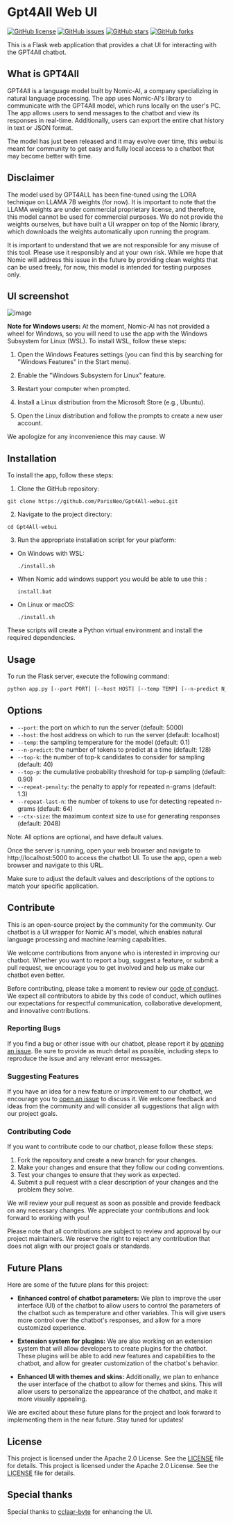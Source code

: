 # Gpt4All Web UI

[![GitHub license](https://img.shields.io/github/license/ParisNeo/Gpt4All-webui)](https://github.com/ParisNeo/Gpt4All-webui/blob/main/LICENSE)
[![GitHub issues](https://img.shields.io/github/issues/ParisNeo/Gpt4All-webui)](https://github.com/ParisNeo/Gpt4All-webui/issues)
[![GitHub stars](https://img.shields.io/github/stars/ParisNeo/Gpt4All-webui)](https://github.com/ParisNeo/Gpt4All-webui/stargazers)
[![GitHub forks](https://img.shields.io/github/forks/ParisNeo/Gpt4All-webui)](https://github.com/ParisNeo/Gpt4All-webui/network)

This is a Flask web application that provides a chat UI for interacting with the GPT4All chatbot.

## What is GPT4All
GPT4All is a language model built by Nomic-AI, a company specializing in natural language processing. The app uses Nomic-AI's library to communicate with the GPT4All model, which runs locally on the user's PC. The app allows users to send messages to the chatbot and view its responses in real-time. Additionally, users can export the entire chat history in text or JSON format.

The model has just been released and it may evolve over time, this webui is meant for community to get easy and fully  local access to a chatbot that may become better with time. 

## Disclaimer
The model used by GPT4ALL has been fine-tuned using the LORA technique on LLAMA 7B weights (for now). It is important to note that the LLAMA weights are under commercial proprietary license, and therefore, this model cannot be used for commercial purposes. We do not provide the weights ourselves, but have built a UI wrapper on top of the Nomic library, which downloads the weights automatically upon running the program.

It is important to understand that we are not responsible for any misuse of this tool. Please use it responsibly and at your own risk. While we hope that Nomic will address this issue in the future by providing clean weights that can be used freely, for now, this model is intended for testing purposes only.

## UI screenshot
![image](https://user-images.githubusercontent.com/827993/229349273-221b6bfc-475e-4be3-8d98-fb8f0036df8e.png)


**Note for Windows users:** At the moment, Nomic-AI has not provided a wheel for Windows, so you will need to use the app with the Windows Subsystem for Linux (WSL). To install WSL, follow these steps:

1. Open the Windows Features settings (you can find this by searching for "Windows Features" in the Start menu).

2. Enable the "Windows Subsystem for Linux" feature.

3. Restart your computer when prompted.

4. Install a Linux distribution from the Microsoft Store (e.g., Ubuntu).

5. Open the Linux distribution and follow the prompts to create a new user account.

We apologize for any inconvenience this may cause. W


## Installation

To install the app, follow these steps:

1. Clone the GitHub repository:

```
git clone https://github.com/ParisNeo/Gpt4All-webui.git
```

2. Navigate to the project directory:

```
cd Gpt4All-webui
```

3. Run the appropriate installation script for your platform:

- On Windows with WSL:

  ```
  ./install.sh
  ```

- When Nomic add windows support you would be able to use this :

  ```
  install.bat
  ```


- On Linux or macOS:

  ```
  ./install.sh
  ```

These scripts will create a Python virtual environment and install the required dependencies.

## Usage

To run the Flask server, execute the following command:

```bash
python app.py [--port PORT] [--host HOST] [--temp TEMP] [--n-predict N_PREDICT] [--top-k TOP_K] [--top-p TOP_P] [--repeat-penalty REPEAT_PENALTY] [--repeat-last-n REPEAT_LAST_N] [--ctx-size CTX_SIZE]
```
## Options
- `--port`: the port on which to run the server (default: 5000)
- `--host`: the host address on which to run the server (default: localhost)
- `--temp`: the sampling temperature for the model (default: 0.1)
- `--n-predict`: the number of tokens to predict at a time (default: 128)
- `--top-k`: the number of top-k candidates to consider for sampling (default: 40)
- `--top-p`: the cumulative probability threshold for top-p sampling (default: 0.90)
- `--repeat-penalty`: the penalty to apply for repeated n-grams (default: 1.3)
- `--repeat-last-n`: the number of tokens to use for detecting repeated n-grams (default: 64)
- `--ctx-size`: the maximum context size to use for generating responses (default: 2048)

Note: All options are optional, and have default values.

Once the server is running, open your web browser and navigate to http://localhost:5000 to access the chatbot UI. To use the app, open a web browser and navigate to this URL.


Make sure to adjust the default values and descriptions of the options to match your specific application.


## Contribute

This is an open-source project by the community for the community. Our chatbot is a UI wrapper for Nomic AI's model, which enables natural language processing and machine learning capabilities.

We welcome contributions from anyone who is interested in improving our chatbot. Whether you want to report a bug, suggest a feature, or submit a pull request, we encourage you to get involved and help us make our chatbot even better.

Before contributing, please take a moment to review our [code of conduct](./CODE_OF_CONDUCT.md). We expect all contributors to abide by this code of conduct, which outlines our expectations for respectful communication, collaborative development, and innovative contributions.

### Reporting Bugs

If you find a bug or other issue with our chatbot, please report it by [opening an issue](https://github.com/your-username/your-chatbot/issues/new). Be sure to provide as much detail as possible, including steps to reproduce the issue and any relevant error messages.

### Suggesting Features

If you have an idea for a new feature or improvement to our chatbot, we encourage you to [open an issue](https://github.com/your-username/your-chatbot/issues/new) to discuss it. We welcome feedback and ideas from the community and will consider all suggestions that align with our project goals.

### Contributing Code

If you want to contribute code to our chatbot, please follow these steps:

1. Fork the repository and create a new branch for your changes.
2. Make your changes and ensure that they follow our coding conventions.
3. Test your changes to ensure that they work as expected.
4. Submit a pull request with a clear description of your changes and the problem they solve.

We will review your pull request as soon as possible and provide feedback on any necessary changes. We appreciate your contributions and look forward to working with you!

Please note that all contributions are subject to review and approval by our project maintainers. We reserve the right to reject any contribution that does not align with our project goals or standards.

## Future Plans

Here are some of the future plans for this project:

- **Enhanced control of chatbot parameters:** We plan to improve the user interface (UI) of the chatbot to allow users to control the parameters of the chatbot such as temperature and other variables. This will give users more control over the chatbot's responses, and allow for a more customized experience.

- **Extension system for plugins:** We are also working on an extension system that will allow developers to create plugins for the chatbot. These plugins will be able to add new features and capabilities to the chatbot, and allow for greater customization of the chatbot's behavior.

- **Enhanced UI with themes and skins:** Additionally, we plan to enhance the user interface of the chatbot to allow for themes and skins. This will allow users to personalize the appearance of the chatbot, and make it more visually appealing.

We are excited about these future plans for the project and look forward to implementing them in the near future. Stay tuned for updates!


## License

This project is licensed under the Apache 2.0 License. See the [LICENSE](https://github.com/ParisNeo/Gpt4All-webui/blob/main/LICENSE) file for details.
This project is licensed under the Apache 2.0 License. See the [LICENSE](https://github.com/ParisNeo/Gpt4All-webui/blob/main/LICENSE) file for details.


## Special thanks

Special thanks to [cclaar-byte](https://github.com/cclaar-byte) for enhancing the UI.
